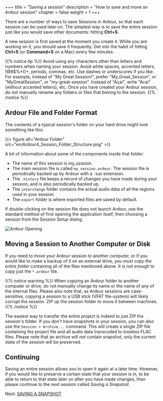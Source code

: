 +++
title = "Saving a session"
description = "How to save and move an Ardour session"
chapter = false
weight = 1
+++

There are a number of ways to save Sessions in Ardour, so that each session
can be used later on. The simplest way is to save the entire session just like
you would save other documents: hitting **Ctrl+S**.

A new session is first saved at the moment you create it. While you are working
on it, you should save it frequently. Get into the habit of hitting **Ctrl+S**
(or **Command+S** on a Mac) every few minutes.

{{% notice tip %}}
Avoid using any characters other than letters and numbers when naming your
session. Avoid white spaces, accented letters, !@#$%\*()+, periods, commas, etc.
Use dashes or underscores if you like. For example, instead of "My Great
Session!", prefer "My_Great_Session", or "MyGreatSession", or
"my-great-session". Instead of "Açaí", write "Acai" (without accented letters),
etc. Once you have created your Ardour session, do _not_ manually rename any
folders or files that belong to the session.
{{% /notice %}}

## Ardour File and Folder Format

The contents of a typical session's folder on your hard drive might look
something like this:

{{< figure alt="Ardour Folder" src="en/Ardour4_Session_Folder_Structure.png" >}}

A bit of information about some of the components inside that folder:

* The name of this session is _my\_session_.
* The main session file is called `my_session.ardour`. The session file is
periodically backed up by Ardour with a `.bak` extension.
* The `.history` file keeps a record of changes you have made during your
session, and is also periodically backed up.
* The `interchange` folder contains the actual audio data of all the regions
used in your session.
* The `export` folder is where exported files are saved by default.

If double-clicking on the session file does not launch Ardour, use the standard
method of first opening the application itself, then choosing a session from the
_Session Setup_ dialog.

![Ardour Opening](en/ardour7-session-setup-dialog.png?width=600)

## Moving a Session to Another Computer or Disk

If you need to move your Ardour session to another computer, or if you would
like to make a backup of it on an external drive, *you must copy the entire
folder* containing all of the files mentioned above. It is _not_ enough to copy
just the `*.ardour` file.

{{% notice warning %}}
When copying an Ardour folder to another computer or drive, do not manually
change its name or the name of any of the internal files. Please also note that,
as Ardour sessions are case-sensitive, copying a session to a USB stick (VFAT
file-system) will likely corrupt the session. ZIP up the session folder to move
it between machines.
{{% /notice %}}

The easiest way to transfer the entire project is indeed to just ZIP the
session's folder. If you don't have snapshots in your session, you can also use
the `Session > Archive...` command. This will create a single ZIP file
containing the project file and all audio data transcoded to lossless FLAC
files. Please note that an archive will _not_ contain snapshot, only the current
state of the session will be preserved.

## Continuing

Saving an entire session allows you to open it again at a later time. However, if you
would like to preserve a certain state that your session is in, to be able to return to
that state later on after you have made changes, then please continue to the
next session called _Saving a Snapshot_. 

Next: [SAVING A SNAPSHOT](../saving-a-snapshot)
